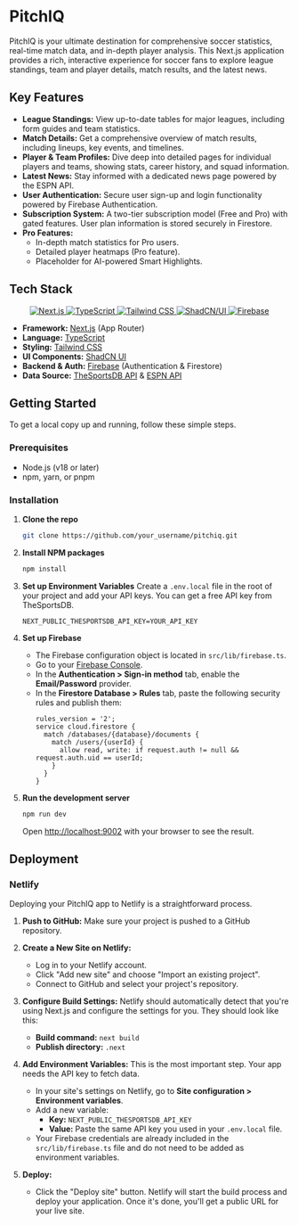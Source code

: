 # PitchIQ

PitchIQ is your ultimate destination for comprehensive soccer statistics, real-time match data, and in-depth player analysis. This Next.js application provides a rich, interactive experience for soccer fans to explore league standings, team and player details, match results, and the latest news.

## Key Features

- **League Standings:** View up-to-date tables for major leagues, including form guides and team statistics.
- **Match Details:** Get a comprehensive overview of match results, including lineups, key events, and timelines.
- **Player & Team Profiles:** Dive deep into detailed pages for individual players and teams, showing stats, career history, and squad information.
- **Latest News:** Stay informed with a dedicated news page powered by the ESPN API.
- **User Authentication:** Secure user sign-up and login functionality powered by Firebase Authentication.
- **Subscription System:** A two-tier subscription model (Free and Pro) with gated features. User plan information is stored securely in Firestore.
- **Pro Features:**
    - In-depth match statistics for Pro users.
    - Detailed player heatmaps (Pro feature).
    - Placeholder for AI-powered Smart Highlights.

## Tech Stack

<p align="center">
  <a href="https://nextjs.org/" target="_blank">
    <img src="https://img.shields.io/badge/Next.js-000000?style=for-the-badge&logo=nextdotjs&logoColor=white" alt="Next.js">
  </a>
  <a href="https://www.typescriptlang.org/" target="_blank">
    <img src="https://img.shields.io/badge/TypeScript-3178C6?style=for-the-badge&logo=typescript&logoColor=white" alt="TypeScript">
  </a>
  <a href="https://tailwindcss.com/" target="_blank">
    <img src="https://img.shields.io/badge/Tailwind_CSS-38B2AC?style=for-the-badge&logo=tailwind-css&logoColor=white" alt="Tailwind CSS">
  </a>
  <a href="https://ui.shadcn.com/" target="_blank">
    <img src="https://img.shields.io/badge/shadcn/ui-000000?style=for-the-badge&logo=shadcnui&logoColor=white" alt="ShadCN/UI">
  </a>
  <a href="https://firebase.google.com/" target="_blank">
    <img src="https://img.shields.io/badge/Firebase-FFCA28?style=for-the-badge&logo=firebase&logoColor=black" alt="Firebase">
  </a>
</p>

- **Framework:** [Next.js](https://nextjs.org/) (App Router)
- **Language:** [TypeScript](https://www.typescriptlang.org/)
- **Styling:** [Tailwind CSS](https://tailwindcss.com/)
- **UI Components:** [ShadCN UI](https://ui.shadcn.com/)
- **Backend & Auth:** [Firebase](https://firebase.google.com/) (Authentication & Firestore)
- **Data Source:** [TheSportsDB API](https://www.thesportsdb.com/api.php) & [ESPN API](https://www.espn.com/apis/)

## Getting Started

To get a local copy up and running, follow these simple steps.

### Prerequisites

- Node.js (v18 or later)
- npm, yarn, or pnpm

### Installation

1.  **Clone the repo**
    ```sh
    git clone https://github.com/your_username/pitchiq.git
    ```
2.  **Install NPM packages**
    ```sh
    npm install
    ```
3.  **Set up Environment Variables**
    Create a `.env.local` file in the root of your project and add your API keys. You can get a free API key from TheSportsDB.

    ```env
    NEXT_PUBLIC_THESPORTSDB_API_KEY=YOUR_API_KEY
    ```

4.  **Set up Firebase**
    - The Firebase configuration object is located in `src/lib/firebase.ts`.
    - Go to your [Firebase Console](https://console.firebase.google.com/).
    - In the **Authentication > Sign-in method** tab, enable the **Email/Password** provider.
    - In the **Firestore Database > Rules** tab, paste the following security rules and publish them:
      ```
      rules_version = '2';
      service cloud.firestore {
        match /databases/{database}/documents {
          match /users/{userId} {
            allow read, write: if request.auth != null && request.auth.uid == userId;
          }
        }
      }
      ```

5.  **Run the development server**
    ```sh
    npm run dev
    ```
    Open [http://localhost:9002](http://localhost:9002) with your browser to see the result.

## Deployment

### Netlify

Deploying your PitchIQ app to Netlify is a straightforward process.

1.  **Push to GitHub:** Make sure your project is pushed to a GitHub repository.

2.  **Create a New Site on Netlify:**
    - Log in to your Netlify account.
    - Click "Add new site" and choose "Import an existing project".
    - Connect to GitHub and select your project's repository.

3.  **Configure Build Settings:**
    Netlify should automatically detect that you're using Next.js and configure the settings for you. They should look like this:
    - **Build command:** `next build`
    - **Publish directory:** `.next`

4.  **Add Environment Variables:**
    This is the most important step. Your app needs the API key to fetch data.
    - In your site's settings on Netlify, go to **Site configuration > Environment variables**.
    - Add a new variable:
      - **Key:** `NEXT_PUBLIC_THESPORTSDB_API_KEY`
      - **Value:** Paste the same API key you used in your `.env.local` file.
    - Your Firebase credentials are already included in the `src/lib/firebase.ts` file and do not need to be added as environment variables.

5.  **Deploy:**
    - Click the "Deploy site" button. Netlify will start the build process and deploy your application. Once it's done, you'll get a public URL for your live site.
